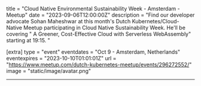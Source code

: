 title = "Cloud Native Environmental Sustainability Week - Amsterdam - Meetup"
date = "2023-09-06T12:00:00Z"
description = "Find our developer advocate Sohan Maheshwar at this month's Dutch Kubernetes/Cloud-Native Meetup participating in Cloud Native Sustainability Week. He'll be covering \" A Greener, Cost-Effective Cloud with Serverless WebAssembly\" starting at 19:15. "

[extra]
type = "event"
eventdates = "Oct 9 - Amsterdam, Netherlands"
eventexpires = "2023-10-10T01:01:01Z"
url = "https://www.meetup.com/dutch-kubernetes-meetup/events/296272552/"
image = "static/image/avatar.png"

---
